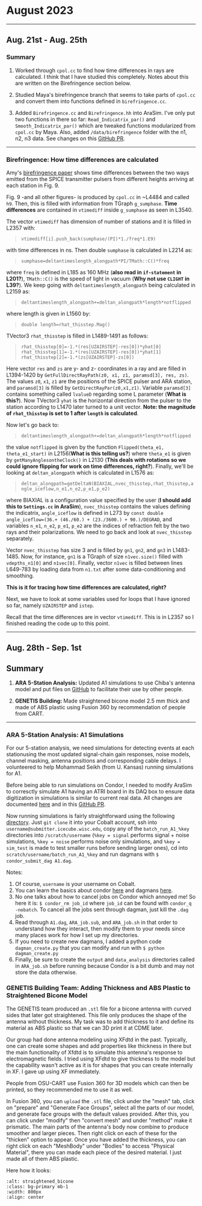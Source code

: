 # August 2023

---

## Aug. 21st - Aug. 25th

### Summary

1.  Worked through `cpol.cc` to find how time differences in rays are calculated. I think that I have studied this completely. Notes about this are written on the Birefringence section below.  

2.  Studied Maya's birefringence branch that seems to take parts of `cpol.cc` and convert them into functions defined in `birefringence.cc`.

3.  Added `Birefringence.cc` and `Birefringence.hh` into AraSim. I've only put two functions in there so far: `Read_Indicatrix_par()` and `Smooth_Indicatrix_par()` which are tweaked functions modularized from `cpol.cc` by Maya. Also, added `/data/birefringence` folder with the n1, n2, n3 data. See changes on this [GitHub PR](https://github.com/AlanSalcedo/AraSim/tree/Birefringence_Alan_New). 

--- 


### Birefringence: How time differences are calculated 


Amy's [birefringence paper](https://arxiv.org/abs/2110.09015) shows time differences between the two ways emitted from the SPICE transmitter pulsers from different heights arriving at each station in Fig. 9.

Fig. 9 -and all other figures- is produced by `cpol.cc` in ~L4484 and called `h9`. Then, this is filled with information from TGraph `g_sumphase`. **Time differences** are contained in `vtimediff` inside `g_sumphase` as seen in L3540. 

The vector `vtimediff` has dimension of number of stations and it is filled in L2357 with:

> `vtimediff[i].push_back(sumphase/(PI)*1./freq*1.E9)` 

with time differences in ns. Then double `sumphase` is calculated in L2214 as:

> `sumphase=deltantimeslength_alongpath*PI/TMath::C()*freq` 

where `freq` is defined in L185 as 160 MHz (**also read in `if-statement` in L201?**), `TMath::C()` is the speed of light in vacuum (**Why not use `CLIGHT` in L39?**). We keep going with `deltantimeslength_alongpath` being calculated in L2159 as:

> `deltantimeslength_alongpath+=deltan_alongpath*length*notflipped`

where length is given in L1560 by:

> `double length=rhat_thisstep.Mag()` 

TVector3 `rhat_thisstep` is filled in L1489-1491 as follows:

> `rhat_thisstep[0]=-1.*(res[UZAIRSTEP]-res[0])*yhat[0]`  
        `rhat_thisstep[1]=-1.*(res[UZAIRSTEP]-res[0])*yhat[1]`  
        `rhat_thisstep[2]=-1.*(zs[UZAIRSTEP]-zs[0])`

Here vector `res` and `zs` are y- and z- coordinates in a ray and are filled in L1394-1420 by `GetFullDirectRayPath(z0, x1, z1, paramsd[3], res, zs)`. The values `z0`, `x1`, `z1` are the positions of the SPICE pulser and ARA station, and `paramsd[3]` is filled by `GetDirectRayPar(z0,x1,z1)`. Variable `paramsd[3]` contains something called `lvalueD` regarding some L parameter (**What is this?**). Now TVector3 `yhat` is the horizontal direction from the pulser to the station according to L1470 later turned to a unit vector. **Note: the magnitude of `rhat_thisstep` is set to 1 after `length` is calculated**.

Now let's go back to:

> `deltantimeslength_alongpath+=deltan_alongpath*length*notflipped`

the value `notflipped` is given by the function `Flipped(theta_e1, theta_e1_start)` in L2156(**What is this telling us?**) where `theta_e1` is given by `getManyAnglesontheClock()` in L2130 (**This deals with rotations so we could ignore flipping for work on time differences, right?**). Finally, we'll be looking at `deltan_alongpath` which is calculated in L1576 as:

> `deltan_alongpath=getDeltaN(BIAXIAL,nvec_thisstep,rhat_thisstep,angle_iceflow,n_e1,n_e2,p_e1,p_e2)`

where BIAXIAL is a configuration value specified by the user (**I should add this to `Settings.cc` in AraSim**), `nvec_thisstep` contains the values defining the indicatrix, `angle_iceflow` is defined in L273 by `const double angle_iceflow=(36.+ (46./60.) + (23./3600.) + 90.)/DEGRAD`, and variables `n_e1`, `n_e2`, `p_e1`, `p_e2` are the indices of refraction felt by the two rays and their polarizations. We need to go back and look at `nvec_thisstep` separately.

Vector `nvec_thisstep` has size 3 and is filled by `gn1`, `gn2`, and `gn3` in L1483-1485. Now, for instance, `gn1` is a TGraph of size `n1vec.size()` filled with `vdepths_n1[0]` and `n1vec[0]`. Finally, vector `n1vec` is filled between lines L649-783 by loading data from `n1.txt` after some data-conditioning and smoothing.

**This is it for tracing how time differences are calculated, right?**

Next, we have to look at some variables used for loops that I have ignored so far, namely `UZAIRSTEP` and `istep`. 

Recall that the time differences are in vector `vtimediff`. This is in L2357 so I finished reading the code up to this point.

---

## Aug. 28th - Sep. 1st

## Summary

1. **ARA 5-Station Analysis:** Updated A1 simulations to use Chiba's antenna model and put files on [GitHub](https://github.com/AlanSalcedo/A1_simulations) to facilitate their use by other people.

2. **GENETIS Building:** Made straightened bicone model 2.5 mm thick and made of ABS plastic using Fusion 360 by recommendation of people from CART.

---

### ARA 5-Station Analysis: A1 Simulations

For our 5-station analysis, we need simulations for detecting events at each stationusing the most updated signal-chain gain responses, noise models, channel masking, antenna positions and corresponding cable delays. I volunteered to help Mohammad Seikh (from U. Kansas) running simulations for A1.

Before being able to run simulations on Condor, I needed to modify AraSim to corresctly simulate A1 having an ATRI board in its DAQ box to ensure data digitization in simulations is similar to current real data. All changes are documented [here](https://aradocs.wipac.wisc.edu/cgi-bin/DocDB/ShowDocument?docid=2869) and in this [GitHub PR](https://github.com/ara-software/AraSim/pull/84).

Now running simulations is fairly straightforward using the following [directory](https://github.com/AlanSalcedo/A1_simulations). Just `git clone` it into your Cobalt account, ssh into `username@submitter.icecube.wisc.edu`, copy any of the `batch_run_A1_%key` directories into `/scratch/username` (`%key = signal` performs signal + noise simulations, `%key = noise` performs noise only simulations, and `%key = sim_test` is made to test smaller runs before sending larger ones), cd into `scratch/username/batch_run_A1_%key` and run dagmans with `$ condor_submit_dag A1.dag`.

Notes:

1. Of course, `username` is your username on Cobalt.
2. You can learn the basics about condor [here](https://wiki.icecube.wisc.edu/index.php/Condor/Basics) and dagmans [here](https://wiki.icecube.wisc.edu/index.php/Condor/DAGMan).
3. No one talks about how to cancel jobs on Condor which annoyed me! So here it is: `$ condor_rm job_id` where `job_id` can be found with `condor_q -nobatch`. To cancel all the jobs sent through dagman, just kill the `.dag` job.
4. Read through `A1.dag`, `ARA_job.sub`, and `ARA_job.sh` in that order to understand how they interact, then modify them to your needs since many places work for how I set up my directories.
5. If you need to create new dagmans, I added a python code `dagman_create.py` that you can modify and run with `$ python dagman_create.py` 
6. Finally, be sure to create the `output` and `data_analysis` directories called in `ARA_job.sh` before running because Condor is a bit dumb and may not store the data otherwise.

### GENETIS Building Team: Adding Thickness and ABS Plastic to Straightened Bicone Model

The GENETIS team produced an `.stl` file for a bicone antenna with curved sides that later got straightened. This file only produces the shape of the antenna without thickness. My task was to add thickness to it and define its material as ABS plastic so that we can 3D print it at CDME later.

Our group had done antenna modeling using XFdtd in the past. Typically, one can create some shapes and add properties like thickness in there but the main functionality of Xfdtd is to simulate this antenna's response to electromagnetic fields. I tried using XFdtd to give thickness to the model but the capability wasn't active as it is for shapes that you can create internally in XF. I gave up using XF immediately.

People from OSU-CART use Fusion 360 for 3D models which can then be printed, so they recommended me to use it as well. 

In Fusion 360, you can `upload` the `.stl` file, click under the "mesh" tab, click on "prepare" and "Generate Face Groups", select all the parts of our model, and generate face groups with the default values provided. After this, you can click under "modify" then "convert mesh" and under "method" make it prismatic. The main parts of the antenna's body now combine to produce smoother and larger pieces. Then right click on each of these for the "thicken" option to appear. Once you have added the thickness, you can right click on each "MeshBody" under "Bodies" to access "Physical Material", there you can made each piece of the desired material. I just made all of them ABS plastic.

Here how it looks:

```{image} ../images/straightened_bicone.png
:alt: straightened_bicone
:class: bg-primary mb-1
:width: 800px
:align: center
```
